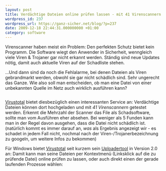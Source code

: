 ```yaml
---
layout: post
title: Verdächtige Dateien online prüfen lassen - mit 41 Virenscannern
wordpress_id: 237
wordpress_url: https://ganz-sicher.net/blog/?p=237
date: 2009-12-18 22:44:31.000000000 +01:00
category: software
---
```

Virenscanner haben meist ein Problem: Den perfekten Schutz bietet kein Programm. Die Software wiegt den Anwender in Sicherheit, wenngleich viele Viren &amp; Trojaner gar nicht erkannt werden. Ständig sind neue Updates nötig, damit auch aktuelle Viren auf der Schadliste stehen.

...Und dann sind da noch die Fehlalarme, bei denen Dateien als Viren gebrandmarkt werden, obwohl sie gar nicht schädlich sind. Sehr ungerecht das Ganze. Wie also soll man entscheiden, ob man eine Datei von einer unbekannten Quelle im Netz auch wirklich ausführen kann?
<!-- more -->

<a href="http://www.virustotal.com/de/" target="_blank"><img src="{{site.url}}/wp-content/uploads/VirusTotal-logo.png" alt="" /></a>

[Virustotal](http://virustotal.com) bietet diesbezüglich einen interessanten Service an: Verdächtige Dateien können dort hochgeladen und mit <em>41 Virenscannern</em> getestet werden. Erkennt die Mehrzahl der Scanner das File als Schadsoftware, sollte man vom Ausführen eher absehen. Bei weniger als 5 Funden kann man in der Regel davon ausgehen, dass die Datei nicht schädlich ist. (natürlich kommt es immer darauf an, *was* als Ergebnis angezeigt wir - es schadet in jedem Fall nicht, nochmal nach der Viren-/Trojanerbezeichnung zu googeln, um weitere Infos zu bekommen)

Für Windows bietet <a href="http://virustotal.com/" target="_blank">Virustotal</a> seit kurzem sein <a href="http://www.virustotal.com/metodos.html" target="_blank">Uploadertool</a> in Version 2.0 an: Damit kann man seine Dateien per Kontextmenü (Linksklick auf die zu prüfende Datei) online prüfen zu lassen, oder auch direkt einen der gerade laufenden Prozesse wählen:

<div style="text-align: center;">
<img src="{{site.url}}/wp-content/uploads/en_virustotal-uploader.png" alt="" />

<img src="{{site.url}}/wp-content/uploads/virustotal-uploader-2null.jpg" alt="" /></div>
